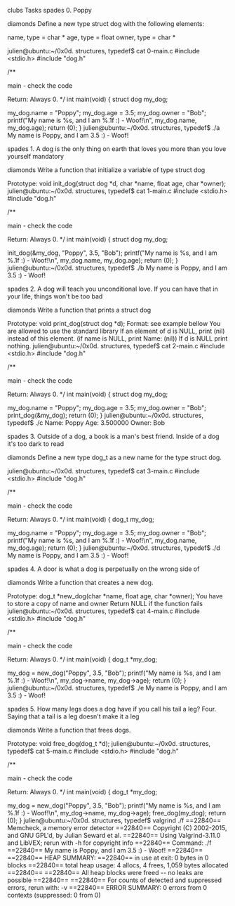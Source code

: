 clubs Tasks spades 0. Poppy

diamonds Define a new type struct dog with the following elements:

name, type = char * age, type = float owner, type = char *

julien@ubuntu:~/0x0d. structures, typedef$ cat 0-main.c #include <stdio.h> #include "dog.h"

/**

main - check the code

Return: Always 0. */ int main(void) { struct dog my_dog;

my_dog.name = "Poppy"; my_dog.age = 3.5; my_dog.owner = "Bob"; printf("My name is %s, and I am %.1f :) - Woof!\n", my_dog.name, my_dog.age); return (0); } julien@ubuntu:~/0x0d. structures, typedef$ ./a My name is Poppy, and I am 3.5 :) - Woof!

spades 1. A dog is the only thing on earth that loves you more than you love yourself mandatory

diamonds Write a function that initialize a variable of type struct dog

Prototype: void init_dog(struct dog *d, char *name, float age, char *owner); julien@ubuntu:~/0x0d. structures, typedef$ cat 1-main.c #include <stdio.h> #include "dog.h"

/**

main - check the code

Return: Always 0. */ int main(void) { struct dog my_dog;

init_dog(&my_dog, "Poppy", 3.5, "Bob"); printf("My name is %s, and I am %.1f :) - Woof!\n", my_dog.name, my_dog.age); return (0); } julien@ubuntu:~/0x0d. structures, typedef$ ./b My name is Poppy, and I am 3.5 :) - Woof!

spades 2. A dog will teach you unconditional love. If you can have that in your life, things won't be too bad

diamonds Write a function that prints a struct dog

Prototype: void print_dog(struct dog *d); Format: see example bellow You are allowed to use the standard library If an element of d is NULL, print (nil) instead of this element. (if name is NULL, print Name: (nil)) If d is NULL print nothing. julien@ubuntu:~/0x0d. structures, typedef$ cat 2-main.c #include <stdio.h> #include "dog.h"

/**

main - check the code

Return: Always 0. */ int main(void) { struct dog my_dog;

my_dog.name = "Poppy"; my_dog.age = 3.5; my_dog.owner = "Bob"; print_dog(&my_dog); return (0); } julien@ubuntu:~/0x0d. structures, typedef$ ./c Name: Poppy Age: 3.500000 Owner: Bob

spades 3. Outside of a dog, a book is a man's best friend. Inside of a dog it's too dark to read

diamonds Define a new type dog_t as a new name for the type struct dog.

julien@ubuntu:~/0x0d. structures, typedef$ cat 3-main.c #include <stdio.h> #include "dog.h"

/**

main - check the code

Return: Always 0. */ int main(void) { dog_t my_dog;

my_dog.name = "Poppy"; my_dog.age = 3.5; my_dog.owner = "Bob"; printf("My name is %s, and I am %.1f :) - Woof!\n", my_dog.name, my_dog.age); return (0); } julien@ubuntu:~/0x0d. structures, typedef$ ./d My name is Poppy, and I am 3.5 :) - Woof!

spades 4. A door is what a dog is perpetually on the wrong side of

diamonds Write a function that creates a new dog.

Prototype: dog_t *new_dog(char *name, float age, char *owner); You have to store a copy of name and owner Return NULL if the function fails julien@ubuntu:~/0x0d. structures, typedef$ cat 4-main.c #include <stdio.h> #include "dog.h"

/**

main - check the code

Return: Always 0. */ int main(void) { dog_t *my_dog;

my_dog = new_dog("Poppy", 3.5, "Bob"); printf("My name is %s, and I am %.1f :) - Woof!\n", my_dog->name, my_dog->age); return (0); } julien@ubuntu:~/0x0d. structures, typedef$ ./e My name is Poppy, and I am 3.5 :) - Woof!

spades 5. How many legs does a dog have if you call his tail a leg? Four. Saying that a tail is a leg doesn't make it a leg

diamonds Write a function that frees dogs.

Prototype: void free_dog(dog_t *d); julien@ubuntu:~/0x0d. structures, typedef$ cat 5-main.c #include <stdio.h> #include "dog.h"

/**

main - check the code

Return: Always 0. */ int main(void) { dog_t *my_dog;

my_dog = new_dog("Poppy", 3.5, "Bob"); printf("My name is %s, and I am %.1f :) - Woof!\n", my_dog->name, my_dog->age); free_dog(my_dog); return (0); } julien@ubuntu:~/0x0d. structures, typedef$ valgrind ./f ==22840== Memcheck, a memory error detector ==22840== Copyright (C) 2002-2015, and GNU GPL'd, by Julian Seward et al. ==22840== Using Valgrind-3.11.0 and LibVEX; rerun with -h for copyright info ==22840== Command: ./f ==22840== My name is Poppy, and I am 3.5 :) - Woof! ==22840== ==22840== HEAP SUMMARY: ==22840== in use at exit: 0 bytes in 0 blocks ==22840== total heap usage: 4 allocs, 4 frees, 1,059 bytes allocated ==22840== ==22840== All heap blocks were freed -- no leaks are possible ==22840== ==22840== For counts of detected and suppressed errors, rerun with: -v ==22840== ERROR SUMMARY: 0 errors from 0 contexts (suppressed: 0 from 0)
